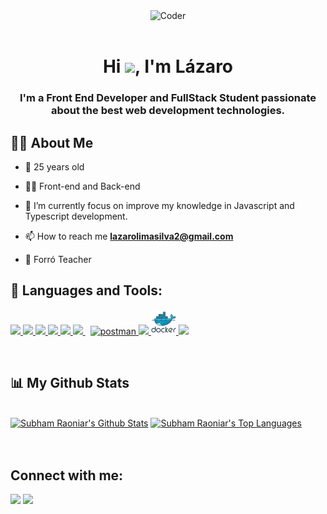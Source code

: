
<div align="center">
    <img src="https://github.com/raghavk16/raghavk16/blob/master/coderman.gif" alt="Coder" width="400" height="250" />
</div>
<br/>

<h1 align="center">Hi <img src="https://raw.githubusercontent.com/MartinHeinz/MartinHeinz/master/wave.gif" width="30px">, I'm Lázaro</h1>
<h3 align="center">I'm a Front End Developer and FullStack Student passionate about the best web development technologies.</h3>

## 🙋‍♂️ About Me

- 👦 25 years old

- 👨‍💻  Front-end and Back-end

- 🌱  I’m currently focus on improve my knowledge in Javascript and Typescript development.

- 📫 How to reach me **lazarolimasilva2@gmail.com**

- 👯 Forró Teacher

## 🚀 Languages and Tools:

<p align="left"> 
    <a href="https://www.w3.org/html/" target="_blank"> <img src="https://img.icons8.com/color/48/000000/html-5.png"/> </a> 
    <a href="https://www.w3schools.com/css/" target="_blank"> <img src="https://img.icons8.com/color/48/000000/css3.png"/> </a>  
    <a href="https://developer.mozilla.org/en-US/docs/Web/JavaScript" target="_blank"> <img src="https://img.icons8.com/color/48/000000/javascript.png"/> </a> 
    <a href="https://developer.mozilla.org/en-US/docs/Web/JavaScript" target="_blank"> <img src="https://img.icons8.com/color/48/000000/typescript.png"/> </a> 
    <a href="https://reactjs.org/" target="_blank"> <img src="https://img.icons8.com/color/48/000000/react-native.png"/> </a>
    <a style="padding-right:8px;" href="https://nodejs.org" target="_blank"> <img src="https://img.icons8.com/color/48/000000/nodejs.png"/> </a> 
    <a href="https://postman.com" target="_blank"> <img src="https://www.vectorlogo.zone/logos/getpostman/getpostman-icon.svg" alt="postman" width="45" height="45"/> </a>   
    <a href="https://git-scm.com/" target="_blank"> <img src="https://img.icons8.com/color/48/000000/git.png"/> </a> 
    <a href="https://www.docker.com/" target="_blank"> <img src="https://raw.githubusercontent.com/devicons/devicon/master/icons/docker/docker-original-wordmark.svg" alt="docker" width="40" height="40"/>
    <a href="https://git-scm.com/" target="_blank"> <img src="https://img.icons8.com/color/48/000000/linux.png"/> </a> 
    
</p>
<br/>


## 📊 My Github Stats

  <br/>
    <a href="https://github.com/Lazaro1/github-readme-stats"><img alt="Subham Raoniar's Github Stats" src="https://github-readme-stats.vercel.app/api?username=Lazaro1&show_icons=true&count_private=true&theme=react&hide_border=true&bg_color=0D1117" /></a>
  <a href="https://github.com/Lazaro1/github-readme-stats"><img alt="Subham Raoniar's Top Languages" src="https://github-readme-stats.vercel.app/api/top-langs/?username=Lazaro1&langs_count=8&count_private=true&layout=compact&theme=react&hide_border=true&bg_color=0D1117" /></a>
  <br/>


<br/>

<br/>

## Connect with me:

<p align="left">

<a href = "https://www.linkedin.com/in/lazaro-lima-1baa64125/"><img src="https://img.icons8.com/fluent/48/000000/linkedin.png"/></a>
<a href = "https://twitter.com/lazaro_dev"><img src="https://img.icons8.com/fluent/48/000000/twitter.png"/></a>

</p>
